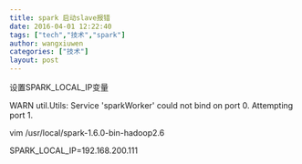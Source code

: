 ```yaml
---
title: spark 启动slave报错
date: 2016-04-01 12:22:40
tags: ["tech","技术","spark"]
author: wangxiuwen
categories: ["技术"]
layout: post
---
```


设置SPARK_LOCAL_IP变量


WARN util.Utils: Service 'sparkWorker' could not bind on port 0. Attempting port 1.

vim /usr/local/spark-1.6.0-bin-hadoop2.6

SPARK_LOCAL_IP=192.168.200.111